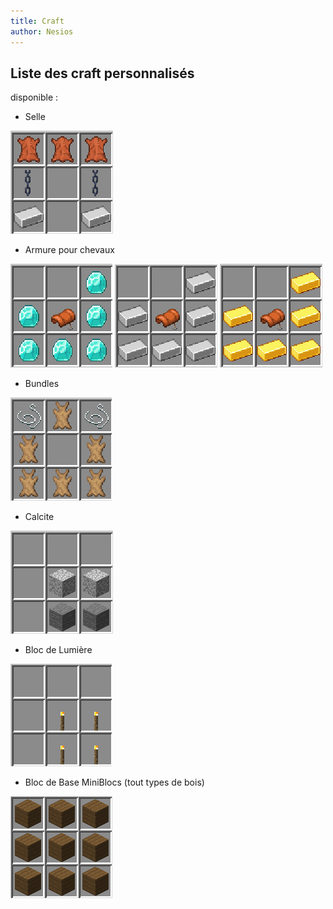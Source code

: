 ```yaml
---
title: Craft
author: Nesios
---
```


## Liste des craft personnalisés

disponible :

- Selle

![craft selle](/img/craft/saddle_craft.png)

- Armure pour chevaux

![craft armure diamant](/img/craft/diamond_armor_craft.png)
![craft armure fer](/img/craft/iron_armor_craft.png)
![craft armure or](/img/craft/gold_armor_craft.png)


- Bundles

![craft bundle](/img/craft/bundle_craft.png)

- Calcite

![craft calcite](/img/craft/calcite_craft.png)

- Bloc de Lumière

![craft light](/img/craft/light_craft.png)

- Bloc de Base MiniBlocs (tout types de bois)

![craft light](/img/craft/mini_blank.png)